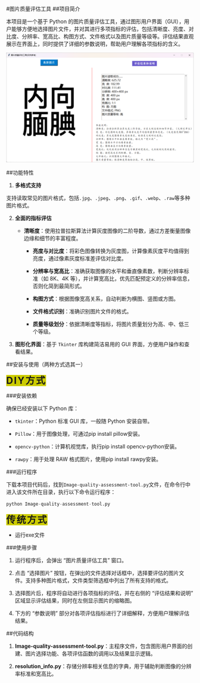 #图片质量评估工具
##项目简介

本项目是一个基于 Python 的图片质量评估工具，通过图形用户界面（GUI），用户能够方便地选择图片文件，并对其进行多项指标的评估，包括清晰度、亮度、对比度、分辨率、宽高比、构图方式、文件格式以及图片质量等级等。评估结果直观展示在界面上，同时提供了详细的参数说明，帮助用户理解各项指标的含义。

![演示](./svg/演示.svg)

##功能特性

1. **多格式支持**

​	支持读取常见的图片格式，包括`.jpg`、`.jpeg`、`.png`、`.gif`、`.webp`、`.raw`等多种图片格式。

2. **全面的指标评估**

   - **清晰度**：使用拉普拉斯算法计算灰度图像的二阶导数，通过方差衡量图像边缘和细节的丰富程度。
   
   
      - **亮度与对比度**：将彩色图像转换为灰度图，计算像素灰度平均值得到亮度，通过像素灰度标准差评估对比度。
   
   
      - **分辨率与宽高比**：准确获取图像的水平和垂直像素数，判断分辨率标准（如 8K、4K 等），并计算宽高比，优先匹配预定义的分辨率信息，否则化简到最简形式。
   
   
      - **构图方式**：根据图像宽高关系，自动判断为横图、竖图或方图。
   
   
      - **文件格式识别**：准确识别图片文件的格式。
   
   
      - **质量等级划分**：依据清晰度等指标，将图片质量划分为高、中、低三个等级。
   
3. **图形化界面**：基于 `Tkinter` 库构建简洁易用的 GUI 界面，方便用户操作和查看结果。

##安装与使用（两种方式选其一）

<span style="font-size:1.8em; font-weight:bold; letter-spacing:2pt; background:#CCCC00;">DIY方式</span>

###安装依赖

确保已经安装以下 Python 库：

- `tkinter`：Python 标准 GUI 库，一般随 Python 安装自带。

- `Pillow`：用于图像处理，可<span style="background:#CCCC00;"></span>通过pip install pillow安装。

- `opencv-python`：计算机视觉库，执行pip install opencv-python安装。

- `rawpy`：用于处理 RAW 格式图片，使用pip install rawpy安装。

###运行程序

下载本项目代码后，找到`Image-quality-assessment-tool.py`文件，在命令行中进入该文件所在目录，执行以下命令运行程序：

```python
python Image-quality-assessment-tool.py
```

<span style="font-size:1.8em; font-weight:bold; letter-spacing:2pt; background:#CCCC00;">传统方式</span>

- 运行exe文件



###使用步骤

1. 运行程序后，会弹出 “图片质量评估工具” 窗口。

1. 点击 “选择图片” 按钮，在弹出的文件选择对话框中，选择要评估的图片文件。支持多种图片格式，文件类型筛选框中列出了所有支持的格式。

1. 选择图片后，程序将自动进行各项指标的评估，并在右侧的 “评估结果和说明” 区域显示评估结果，同时在左侧显示图片的缩略图。

1. 下方的 “参数说明” 部分对各项评估指标进行了详细解释，方便用户理解评估结果。

##代码结构

1. **Image-quality-assessment-tool.py**：主程序文件，包含图形用户界面的创建、图片选择功能、各项评估函数的调用以及结果显示逻辑。

1. **resolution_info.py**：存储分辨率相关信息的字典，用于辅助判断图像的分辨率标准和宽高比。
